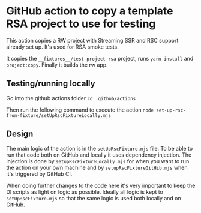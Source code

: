 # GitHub action to copy a template RSA project to use for testing

This action copies a RW project with Streaming SSR and RSC support already set
up. It's used for RSA smoke tests.

It copies the `__fixtures__/test-project-rsa` project, runs `yarn install` and
`project:copy`. Finally it builds the rw app.

## Testing/running locally

Go into the github actions folder
`cd .github/actions`

Then run the following command to execute the action
`node set-up-rsc-from-fixture/setUpRscFixtureLocally.mjs`

## Design

The main logic of the action is in the `setUpRscFixture.mjs` file. To be able
to run that code both on GitHub and locally it uses dependency injection. The
injection is done by `setupRscFixtureLocally.mjs` for when you want to run
the action on your own machine and by `setupRscFixtureGitHib.mjs` when it's
triggered by GitHub CI.

When doing further changes to the code here it's very important to keep the
DI scripts as light on logic as possible. Ideally all logic is kept to
`setUpRscFixture.mjs` so that the same logic is used both locally and on
GitHub.
